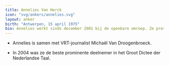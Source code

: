 ```yaml
---
title: Annelies Van Herck
icon: "svg/ankers/annelies.svg"
layout: anker
birth: "Antwerpen, 15 april 1975"
bio: Annelies werkt sinds december 2001 bij de openbare omroep. Ze presenteerde een tijdlang ook het reportageprogramma 'Koppen XL'.
---
```


* Annelies is samen met VRT-journalist Michaël Van Droogenbroeck.

* In 2004 was ze de beste prominente deelnemer in het Groot Dictee der Nederlandse Taal.
